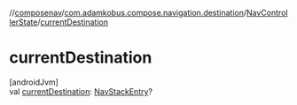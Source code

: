 //[composenav](../../../index.md)/[com.adamkobus.compose.navigation.destination](../index.md)/[NavControllerState](index.md)/[currentDestination](current-destination.md)

# currentDestination

[androidJvm]\
val [currentDestination](current-destination.md): [NavStackEntry](../-nav-stack-entry/index.md)?
